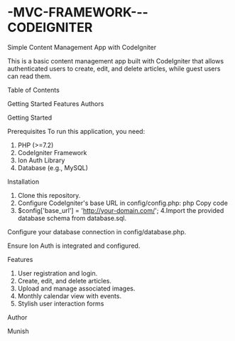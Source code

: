 # -MVC-FRAMEWORK---CODEIGNITER

Simple Content Management App with CodeIgniter

This is a basic content management app built with CodeIgniter that allows authenticated users to create, edit, and delete articles, while guest users can read them.

Table of Contents

Getting Started
Features
Authors

Getting Started

Prerequisites
To run this application, you need:

1. PHP (>=7.2)
2. CodeIgniter Framework
3. Ion Auth Library
4. Database (e.g., MySQL)
   
Installation

1. Clone this repository.
2. Configure CodeIgniter's base URL in config/config.php: php Copy code
3. $config['base_url'] = 'http://your-domain.com/';
4.Import the provided database schema from database.sql.

Configure your database connection in config/database.php.

Ensure Ion Auth is integrated and configured.

Features

1. User registration and login.
2. Create, edit, and delete articles.
3. Upload and manage associated images.
4. Monthly calendar view with events.
5. Stylish user interaction forms

Author

Munish
